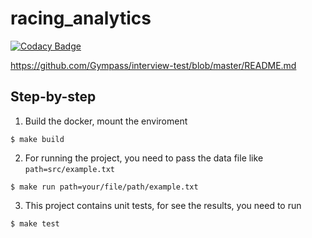 # racing_analytics

[![Codacy Badge](https://api.codacy.com/project/badge/Grade/cc7e2af47c7c4e41a8354a069179e65a)](https://app.codacy.com/app/zetavares.rib/racing_analytics?utm_source=github.com&utm_medium=referral&utm_content=guilhermetavares/racing_analytics&utm_campaign=Badge_Grade_Dashboard)

https://github.com/Gympass/interview-test/blob/master/README.md


## Step-by-step

1. Build the docker, mount the enviroment
```
$ make build
```

2. For running the project, you need to pass the data file like `path=src/example.txt`
```
$ make run path=your/file/path/example.txt
```

3. This project contains unit tests, for see the results, you need to run
```
$ make test
```
